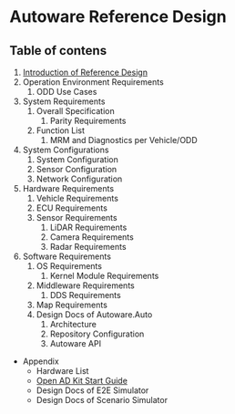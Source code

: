 # Autoware Reference Design

## Table of contens

1. [Introduction of Reference Design](docs/Introduction-of-Reference-Design/index.md)
2. Operation Environment Requirements
   1. ODD Use Cases
3. System Requirements
   1. Overall Specification
      1. Parity Requirements
   2. Function List
      1. MRM and Diagnostics per Vehicle/ODD
4. System Configurations
   1. System Configuration
   2. Sensor Configuration
   3. Network Configuration
5. Hardware Requirements
   1. Vehicle Requirements
   2. ECU Requirements
   3. Sensor Requirements
      1. LiDAR Requirements
      2. Camera Requirements
      3. Radar Requirements
6. Software Requirements
   1. OS Requirements
      1. Kernel Module Requirements
   2. Middleware Requirements
      1. DDS Requirements
   3. Map Requirements
   4. Design Docs of Autoware.Auto
      1. Architecture
      2. Repository Configuration
      3. Autoware API

- Appendix
  - Hardware List
  - [Open AD Kit Start Guide](docs/Appendix/Open-AD-Kit-Start-Guide/index.md)
  - Design Docs of E2E Simulator
  - Design Docs of Scenario Simulator
